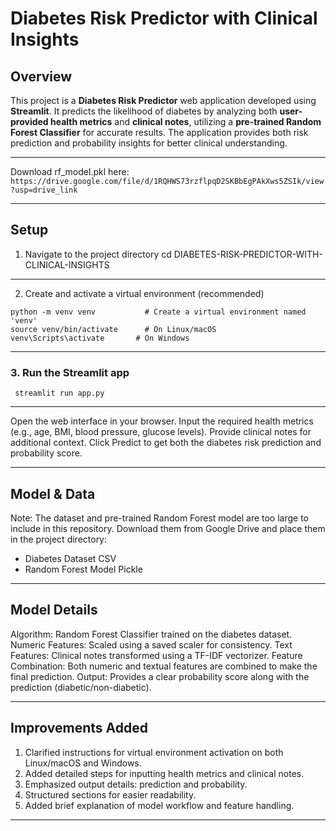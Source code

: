# Diabetes Risk Predictor with Clinical Insights

## Overview
This project is a **Diabetes Risk Predictor** web application developed using **Streamlit**. It predicts the likelihood of diabetes by analyzing both **user-provided health metrics** and **clinical notes**, utilizing a **pre-trained Random Forest Classifier** for accurate results. The application provides both risk prediction and probability insights for better clinical understanding.

---

Download rf_model.pkl here: ``` https://drive.google.com/file/d/1RQHWS73rzflpqD2SKBbEgPAkXws5ZSIk/view?usp=drive_link ```

---

## Setup
1. Navigate to the project directory
cd DIABETES-RISK-PREDICTOR-WITH-CLINICAL-INSIGHTS

---
2. Create and activate a virtual environment (recommended)
```
python -m venv venv           # Create a virtual environment named 'venv'
source venv/bin/activate      # On Linux/macOS
venv\Scripts\activate       # On Windows

```
---
### 3. Run the Streamlit app
```
 streamlit run app.py

```
---

Open the web interface in your browser.
Input the required health metrics (e.g., age, BMI, blood pressure, glucose levels).
Provide clinical notes for additional context.
Click Predict to get both the diabetes risk prediction and probability score.

--- 

## Model & Data

Note: The dataset and pre-trained Random Forest model are too large to include in this repository. Download them from Google Drive and place them in the project directory:
- Diabetes Dataset CSV
- Random Forest Model Pickle

---

## Model Details

Algorithm: Random Forest Classifier trained on the diabetes dataset.
Numeric Features: Scaled using a saved scaler for consistency.
Text Features: Clinical notes transformed using a TF-IDF vectorizer.
Feature Combination: Both numeric and textual features are combined to make the final prediction.
Output: Provides a clear probability score along with the prediction (diabetic/non-diabetic).

---

## Improvements Added

1. Clarified instructions for virtual environment activation on both Linux/macOS and Windows.
2. Added detailed steps for inputting health metrics and clinical notes.
3. Emphasized output details: prediction and probability.
4. Structured sections for easier readability.
5. Added brief explanation of model workflow and feature handling.

---


